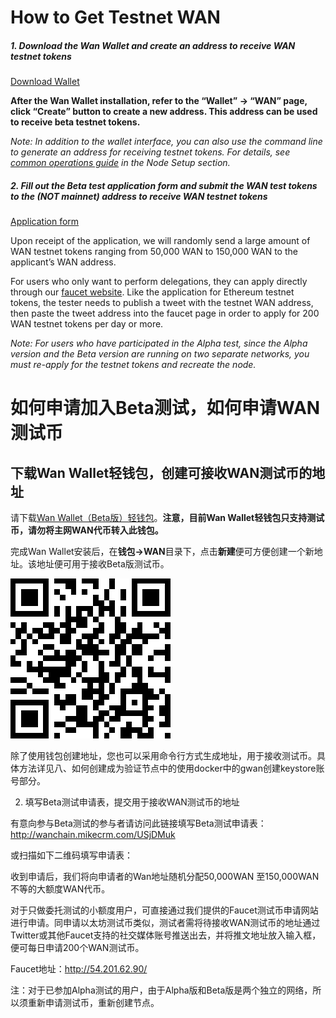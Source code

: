# How to Get Testnet WAN

##### 1. Download the Wan Wallet and create an address to receive WAN testnet tokens
[Download Wallet](https://github.com/wanchain/wan-wallet-desktop/releases)

**After the Wan Wallet installation, refer to the “Wallet” -> “WAN” page, click “Create” button to create a new address. This address can be used to receive beta testnet tokens.**

*Note: In addition to the wallet interface, you can also use the command line to generate an address for receiving testnet tokens. For details, see [common operations guide](staking/node_setup?id=common-operations) in the Node Setup section.*

##### 2. Fill out the Beta test application form and submit the WAN test tokens to the **(NOT mainnet)** address to receive WAN testnet tokens
[Application form](https://forms.gle/5apYwdge9An8ZmMR9)

Upon receipt of the application, we will randomly send a large amount of WAN testnet tokens ranging from 50,000 WAN to 150,000 WAN to the applicant’s WAN address.

For users who only want to perform delegations, they can apply directly through our [faucet website](http://54.201.62.90/). Like the application for Ethereum testnet tokens, the tester needs to publish a tweet with the testnet WAN address, then paste the tweet address into the faucet page in order to apply for 200 WAN testnet tokens per day or more. 

*Note: For users who have participated in the Alpha test, since the Alpha version and the Beta version are running on two separate networks, you must re-apply for the testnet tokens and recreate the node.*
# 如何申请加入Beta测试，如何申请WAN测试币

## 下载Wan Wallet轻钱包，创建可接收WAN测试币的地址

请下载[Wan Wallet（Beta版）轻钱包](https://github.com/wanchain/wan-wallet-desktop/releases)。**注意，目前Wan Wallet轻钱包只支持测试币，请勿将主网WAN代币转入此钱包。**

完成Wan Wallet安装后，在**钱包->WAN**目录下，点击**新建**便可方便创建一个新地址。该地址便可用于接收Beta版测试币。

![](media/01.png)

除了使用钱包创建地址，您也可以采用命令行方式生成地址，用于接收测试币。具体方法详见八、如何创建成为验证节点中的使用docker中的gwan创建keystore账号部分。

2. 填写Beta测试申请表，提交用于接收WAN测试币的地址

有意向参与Beta测试的参与者请访问此链接填写Beta测试申请表：
http://wanchain.mikecrm.com/USjDMuk

或扫描如下二维码填写申请表：



收到申请后，我们将向申请者的Wan地址随机分配50,000WAN 至150,000WAN 不等的大额度WAN代币。
 
对于只做委托测试的小额度用户，可直接通过我们提供的Faucet测试币申请网站进行申请。同申请以太坊测试币类似，测试者需将待接收WAN测试币的地址通过Twitter或其他Faucet支持的社交媒体账号推送出去，并将推文地址放入输入框，便可每日申请200个WAN测试币。

Faucet地址：http://54.201.62.90/


注：对于已参加Alpha测试的用户，由于Alpha版和Beta版是两个独立的网络，所以须重新申请测试币，重新创建节点。
